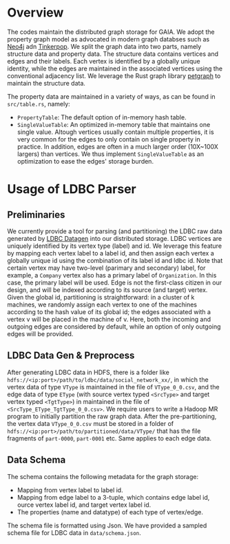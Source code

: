 # Overview
The codes maintain the distributed graph storage for GAIA. We adopt the property graph model as
advocated in modern graph databses such as [Neo4j](https://neo4j.com/) adn [Tinkerpop](https://tinkerpop.apache.org/). 
We split the graph data into two parts, namely structure data and property data. The structure data contains
vertices and edges and their labels. Each vertex is identified by a globally unique identity, while the edges are
maintained in the associated vertices using the conventional adjacency list. We leverage the Rust graph library
[petgraph](https://github.com/petgraph/petgraph) to maintain the structure data.

The property data are maintained in a variety of ways, as can be found in `src/table.rs`, namely:
* `PropertyTable`: The default option of in-memory hash table.
* `SingleValueTable`: An optimized in-memory table that maintains one single value. Altough vertices
usually contain multiple properties, it is very common for the edges to only contain on single property in practice.
  In addition, edges are often in a much larger order (10X~100X largers) than vertices. We thus implement `SingleValueTable`
  as an optimization to ease the edges' storage burden.

# Usage of LDBC Parser
## Preliminaries
We currently provide a tool for parsing (and partitioning) the LDBC raw data generated by
[LDBC Datagen](https://github.com/ldbc/ldbc_snb_datagen) into our distributed storage. 
LDBC vertices are uniquely identified by its vertex type (label) and id. We leverage this feature by mapping
each vertex label to a label id, and then assign each vertex a globally unique id using the combination
of its label id and ldbc id. Note that certain vertex may have two-level (parimary and secondary) label, for 
example, a `Company` vertex also has a primary label of `Organization`. In this case, the primary 
label will be used. Edge is not the first-class citizen in our design, and will be indexed
according to its source (and target) vertex. Given the global id, partitioning is straightforward: 
in a cluster of k machines, we randomly assign each vertex to one of the machines according to the hash value of its global id; 
the edges associated with a vertex v will be placed in the machine of v. Here, both the incoming and outgoing edges
are considered by default, while an option of only outgoing edges will be provided. 

## LDBC Data Gen & Preprocess
After generating LDBC data in HDFS, there is a folder like `hdfs://<ip:port>/path/to/ldbc/data/social_network_xx/`, in which
the vertex data of type `VType` is maintained in the file of `VType_0_0.csv`, and the edge data of type `EType` (with
source vertex typed `<SrcType>` and target vertex typed `<TgtType>`) in maintained in the file of 
`<SrcType_EType_TgtType_0_0.csv>`. We require users to write a Hadoop MR program to initially partition the raw graph 
data. After the pre-partitioning, the vertex data `VType_0_0.csv` must be stored in a folder of 
`hdfs://<ip:port>/path/to/partitioned/data/VType/` that has the file fragments of `part-0000`, `part-0001` etc.
Same applies to each edge data. 

## Data Schema
The schema contains the following metadata for the graph storage:
* Mapping from vertex label to label id.
* Mapping from edge label to a 3-tuple, which contains edge label id, ource vertex label id, and target vertex
  label id. 
* The properties (name and datatype) of each type of vertex/edge.

The schema file is formatted using Json. We have provided a sampled schema file for LDBC data in `data/schema.json`.

